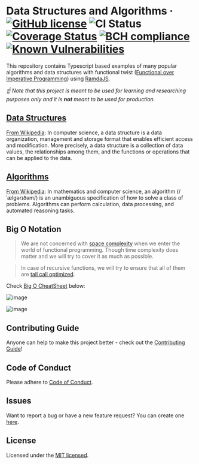 # Data Structures and Algorithms &middot; [![GitHub license](https://img.shields.io/badge/license-MIT-blue.svg)](https://github.com/pgmanutd/data-structures-and-algorithms/blob/master/LICENSE) ![CI Status](https://github.com/pgmanutd/data-structures-and-algorithms/workflows/CI/badge.svg?branch=master) [![Coverage Status](https://coveralls.io/repos/github/pgmanutd/data-structures-and-algorithms/badge.svg?branch=master)](https://coveralls.io/github/pgmanutd/data-structures-and-algorithms?branch=master) [![BCH compliance](https://bettercodehub.com/edge/badge/pgmanutd/data-structures-and-algorithms?branch=master)](https://bettercodehub.com/results/pgmanutd/data-structures-and-algorithms) [![Known Vulnerabilities](https://snyk.io/test/github/pgmanutd/data-structures-and-algorithms/badge.svg?targetFile=package.json)](https://snyk.io/test/github/pgmanutd/data-structures-and-algorithms?targetFile=package.json)

This repository contains Typescript based examples of many
popular algorithms and data structures with functional twist ([Functional over Imperative Programming](https://docs.microsoft.com/en-us/dotnet/csharp/programming-guide/concepts/linq/functional-programming-vs-imperative-programming)) using [RamdaJS](https://ramdajs.com/).

_☝ Note that this project is meant to be used for learning and researching purposes
only and it is **not** meant to be used for production._

## [Data Structures](./packages/data-structures)

[From Wikipedia](https://en.wikipedia.org/wiki/Data_structure):
In computer science, a data structure is a data organization, management and storage format that enables efficient access and modification. More precisely, a data structure is a collection of data values, the relationships among them, and the functions or operations that can be applied to the data.

## [Algorithms](./packages/algorithms)

[From Wikipedia](https://en.wikipedia.org/wiki/Algorithm): In mathematics and computer science, an algorithm (/ˈælɡərɪðəm/) is an unambiguous specification of how to solve a class of problems. Algorithms can perform calculation, data processing, and automated reasoning tasks.

## Big O Notation

> We are not concerned with [space complexity](https://github.com/getify/Functional-Light-JS/blob/master/manuscript/ch2.md/#the-importance-of-declarative-style) when we enter the world of functional programming. Though time complexity does matter and we will try to cover it as much as possible.

> In case of recursive functions, we will try to ensure that all of them are [tail call optimized](http://2ality.com/2015/06/tail-call-optimization.html).

Check [Big O CheatSheet](http://bigocheatsheet.com) below:

![image](https://user-images.githubusercontent.com/7638708/51164920-942acb80-18c4-11e9-817f-abf4e6571f28.png)

![image](https://user-images.githubusercontent.com/7638708/51164935-9c830680-18c4-11e9-9b7b-c7da5e5db55a.png)

## Contributing Guide

Anyone can help to make this project better - check out the [Contributing Guide](./.github/CONTRIBUTING.md)!

## Code of Conduct

Please adhere to [Code of Conduct](./.github/CODE_OF_CONDUCT.md).

## Issues

Want to report a bug or have a new feature request? You can create one [here](https://github.com/pgmanutd/data-structures-and-algorithms/issues/new/choose).

## License

Licensed under the [MIT licensed](./LICENSE).
